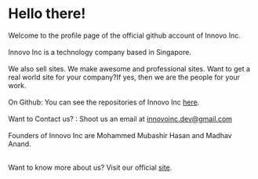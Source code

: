 # Hello there!
Welcome to the profile page of the official github account of Innovo Inc.<br><br>
Innovo Inc is a technology company based in Singapore.<br><br>
We also sell sites. We make awesome and professional sites. Want to get a real world site for your company?If yes, then we are the people for your work.<br><br>
On Github:  You can see the repositories of Innovo Inc  <a href="https://github.com/Innovo-Incorporated">here</a>.<br><br>
Want to Contact us? : Shoot us an email at  innovoinc.dev@gmail.com <br><br>
Founders of Innovo Inc are Mohammed Mubashir Hasan and Madhav Anand.<br><br>


Want to know more about us? Visit our official <a href="">site</a>.
